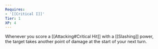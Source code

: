 ```yaml
---
Requires:
- '[[Critical I]]'
Tier: 1
XP: 4
---
```

Whenever you score a [[Attacking#Critical Hit]] with a [[Slashing]] power, the target takes another point of damage at the start of your next turn.